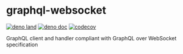 # graphql-websocket

[![deno land](http://img.shields.io/badge/available%20on-deno.land/x-lightgrey.svg?logo=deno&labelColor=black&color=black)](https://deno.land/x/graphql_websocket)
[![deno doc](https://img.shields.io/badge/deno-doc-black)](https://doc.deno.land/https/deno.land/x/graphql_websocket/mod.ts)
[![codecov](https://codecov.io/gh/TomokiMiyauci/graphql-websocket/branch/main/graph/badge.svg?token=0Dq5iqtnjw)](https://codecov.io/gh/TomokiMiyauci/graphql-websocket)

GraphQL client and handler compliant with GraphQL over WebSocket specification

